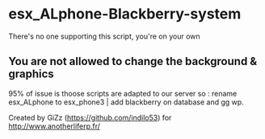 # esx_ALphone-Blackberry-system
There's no one supporting this script, you're on your own

## You are not allowed to change the background & graphics

95% of issue is thoose scripts are adapted to our server so : rename esx_ALphone to esx_phone3 | add blackberry on database and gg wp.

Created by GiZz (https://github.com/indilo53) for http://www.anotherliferp.fr/
